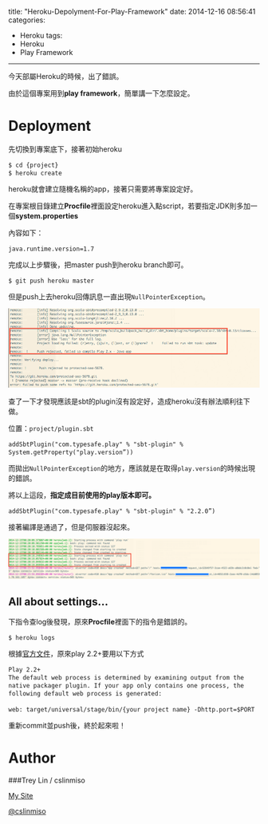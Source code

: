 title: "Heroku-Depolyment-For-Play-Framework"
date: 2014-12-16 08:56:41
categories: 
- Heroku
tags:
- Heroku
- Play Framework
---


今天部屬Heroku的時候，出了錯誤。

由於這個專案用到**play framework**，簡單講一下怎麼設定。

 <!--more-->
 
# Deployment

先切換到專案底下，接著初始heroku

	$ cd {project}
	$ heroku create

heroku就會建立隨機名稱的app，接著只需要將專案設定好。

在專案根目錄建立**Procfile**裡面設定heroku進入點script，若要指定JDK則多加一個**system.properties**

內容如下：

	java.runtime.version=1.7

完成以上步驟後，把master push到heroku branch即可。

	$ git push heroku master

但是push上去heroku回傳訊息一直出現`NullPointerException`。

![NullPointerException][deploy-error-1]

查了一下才發現應該是sbt的plugin沒有設定好，造成heroku沒有辦法順利往下做。


位置：`project/plugin.sbt`

	addSbtPlugin("com.typesafe.play" % "sbt-plugin" % System.getProperty("play.version”))
 
而拋出`NullPointerException`的地方，應該就是在取得`play.version`的時候出現的錯誤。

將以上這段，**指定成目前使用的play版本即可。**

	addSbtPlugin("com.typesafe.play" % "sbt-plugin" % "2.2.0”)


接著編譯是通過了，但是伺服器沒起來。

![Deploy Fail..][deploy-error-2]

## All about settings...

下指令查log後發現，原來**Procfile**裡面下的指令是錯誤的。

	$ heroku logs

根據[官方文件](https://devcenter.heroku.com/articles/play-support)，原來play 2.2+要用以下方式


	Play 2.2+
	The default web process is determined by examining output from the native packager plugin. If your app only contains one process, the following default web process is generated:

	web: target/universal/stage/bin/{your project name} -Dhttp.port=$PORT


重新commit並push後，終於起來啦！



Author
========

###Trey Lin / cslinmiso

[My Site](http://cslinmiso.github.io/)

[@cslinmiso](https://twitter.com/cslinmiso)


[deploy-error-1]: /img/Heroku-Depolyment-For-Play-Framework/deploy-error-1.png
[deploy-error-2]: /img/Heroku-Depolyment-For-Play-Framework/deploy-error-2.png
